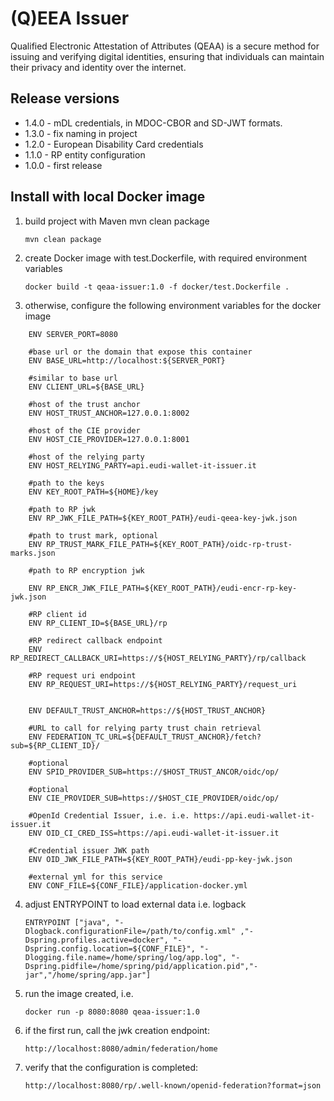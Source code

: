 # (Q)EEA Issuer

Qualified Electronic Attestation of Attributes (QEAA) is a secure method 
for issuing and verifying digital identities, ensuring that individuals 
can maintain their privacy and identity over the internet.

## Release versions

- 1.4.0 - mDL credentials, in MDOC-CBOR and SD-JWT formats.
- 1.3.0 - fix naming in project
- 1.2.0 - European Disability Card credentials
- 1.1.0 - RP entity configuration
- 1.0.0 - first release

## Install with local Docker image

1. build project with Maven mvn clean package

   `mvn clean package`
  
2. create Docker image with test.Dockerfile, with required environment variables

   `docker build -t qeaa-issuer:1.0 -f docker/test.Dockerfile .`
   
3. otherwise, configure the following environment variables for the docker image

```
	ENV SERVER_PORT=8080
	
	#base url or the domain that expose this container
	ENV BASE_URL=http://localhost:${SERVER_PORT}
	
	#similar to base url
	ENV CLIENT_URL=${BASE_URL}
	
	#host of the trust anchor
	ENV HOST_TRUST_ANCHOR=127.0.0.1:8002
	
	#host of the CIE provider
	ENV HOST_CIE_PROVIDER=127.0.0.1:8001
	
	#host of the relying party
	ENV HOST_RELYING_PARTY=api.eudi-wallet-it-issuer.it
	
	#path to the keys
	ENV KEY_ROOT_PATH=${HOME}/key
	
	#path to RP jwk
	ENV RP_JWK_FILE_PATH=${KEY_ROOT_PATH}/eudi-qeea-key-jwk.json
	
	#path to trust mark, optional
	ENV RP_TRUST_MARK_FILE_PATH=${KEY_ROOT_PATH}/oidc-rp-trust-marks.json
	
	#path to RP encryption jwk
	
	ENV RP_ENCR_JWK_FILE_PATH=${KEY_ROOT_PATH}/eudi-encr-rp-key-jwk.json
	
	#RP client id
	ENV RP_CLIENT_ID=${BASE_URL}/rp
	
	#RP redirect callback endpoint
	ENV RP_REDIRECT_CALLBACK_URI=https://${HOST_RELYING_PARTY}/rp/callback
	
	#RP request uri endpoint
	ENV RP_REQUEST_URI=https://${HOST_RELYING_PARTY}/request_uri
	
	
	ENV DEFAULT_TRUST_ANCHOR=https://${HOST_TRUST_ANCHOR}
	
	#URL to call for relying party trust chain retrieval
	ENV FEDERATION_TC_URL=${DEFAULT_TRUST_ANCHOR}/fetch?sub=${RP_CLIENT_ID}/
	
	#optional
	ENV SPID_PROVIDER_SUB=https://$HOST_TRUST_ANCOR/oidc/op/
	
	#optional
	ENV CIE_PROVIDER_SUB=https://$HOST_CIE_PROVIDER/oidc/op/
	
	#OpenId Credential Issuer, i.e. i.e. https://api.eudi-wallet-it-issuer.it
	ENV OID_CI_CRED_ISS=https://api.eudi-wallet-it-issuer.it
	
	#Credential issuer JWK path
	ENV OID_JWK_FILE_PATH=${KEY_ROOT_PATH}/eudi-pp-key-jwk.json
	
	#external yml for this service
	ENV CONF_FILE=${CONF_FILE}/application-docker.yml
```

4. adjust ENTRYPOINT to load external data i.e. logback

	`ENTRYPOINT ["java", "-Dlogback.configurationFile=/path/to/config.xml" ,"-Dspring.profiles.active=docker", "-Dspring.config.location=${CONF_FILE}", "-Dlogging.file.name=/home/spring/log/app.log", "-Dspring.pidfile=/home/spring/pid/application.pid","-jar","/home/spring/app.jar"]`


5. run the image created, i.e. 

	`docker run -p 8080:8080 qeaa-issuer:1.0`

6. if the first run, call the jwk creation endpoint:

	`http://localhost:8080/admin/federation/home`
 

7. verify that the configuration is completed:

	`http://localhost:8080/rp/.well-known/openid-federation?format=json `

